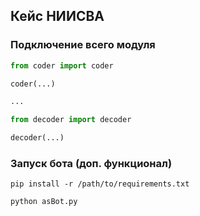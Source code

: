 ## Кейс НИИСВА

### Подключение всего модуля
```python
from coder import coder

coder(...)

...

from decoder import decoder

decoder(...)

```

### Запуск бота (доп. функционал)
```
pip install -r /path/to/requirements.txt
```

```python
python asBot.py
```
